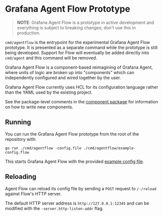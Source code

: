 # Grafana Agent Flow Prototype

> **NOTE**: Grafana Agent Flow is a prototype in active development and
> everything is subject to breaking changes; don't use this in production.

`cmd/agentflow` is the entrypoint for the experimental Grafana Agent Flow
prototype. It is presented as a separate command while the prototype is still
being developed. Support for Flow will eventually be added directly into
`cmd/agent` and this command will be removed.

Grafana Agent Flow is a component-based reimagining of Grafana Agent, where
units of logic are broken up into "components" which can independently
configured and wired together by the user.

Grafana Agent Flow currently uses HCL for its configuration language rather
than the YAML used by the existing project.

See the package-level comments in the [component package][] for information on
how to write new components.

## Running

You can run the Grafana Agent Flow prototype from the root of the repository
with:

```
go run ./cmd/agentflow -config.file ./cmd/agentflow/example-config.flow
```

This starts Grafana Agent Flow with the provided [example config file][].

## Reloading

Agent Flow can reload its config file by sending a `POST` request to
`/-/reload` against Flow's HTTP server.

The default HTTP server address is `http://127.0.0.1:12345` and can be modified
with the `-server.http-listen-addr` flag.

[example config file]: ./example-config.flow
[component package]: ../../component/component.go

